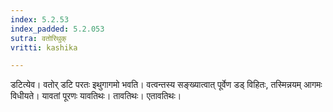 ```yaml
---
index: 5.2.53
index_padded: 5.2.053
sutra: वतोरिथुक्
vritti: kashika

---
```

डटित्येव। वतोर् डटि परतः इथुगागमो भवति। वत्वन्तस्य सङ्ख्यात्वात् पूर्वेण डड् विहितः, तस्मिन्नयम् आगमः विधीयते। यावतां पूरणः यावतिथः। तावतिथः। एतावतिथः।